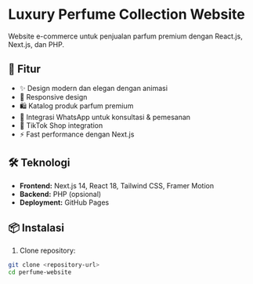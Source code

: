 # Luxury Perfume Collection Website

Website e-commerce untuk penjualan parfum premium dengan React.js, Next.js, dan PHP.

## 🚀 Fitur

- ✨ Design modern dan elegan dengan animasi
- 📱 Responsive design
- 🛍️ Katalog produk parfum premium
- 💬 Integrasi WhatsApp untuk konsultasi & pemesanan
- 🎯 TikTok Shop integration
- ⚡ Fast performance dengan Next.js

## 🛠️ Teknologi

- **Frontend:** Next.js 14, React 18, Tailwind CSS, Framer Motion
- **Backend:** PHP (opsional)
- **Deployment:** GitHub Pages

## 📦 Instalasi

1. Clone repository:
```bash
git clone <repository-url>
cd perfume-website